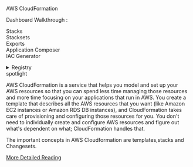 AWS CloudFormation

Dashboard Walkthrough :

Stacks<br>
Stacksets<br>
Exports<br>
Application Composer <br>
IAC Generator 
<details><summary>Registry</summary>public extensions<br>Activated Extensions<br>publisher </details>
spotlight 

AWS CloudFormation is a service that helps you model and set up your AWS resources so that you can spend less time managing those resources and more time focusing on your applications that run in AWS. You create a template that describes all the AWS resources that you want (like Amazon EC2 instances or Amazon RDS DB instances), and CloudFormation takes care of provisioning and configuring those resources for you. You don't need to individually create and configure AWS resources and figure out what's dependent on what; CloudFormation handles that.

The important concepts in AWS Cloudformation are templates,stacks and Changesets.


[More Detailed Reading](https://docs.aws.amazon.com/AWSCloudFormation/latest/UserGuide/Welcome.html)
